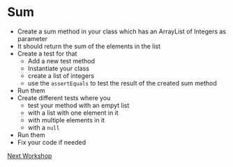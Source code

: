 # Sum
- Create a sum method in your class which has an ArrayList of Integers as parameter
- It should return the sum of the elements in the list
- Create a test for that
    - Add a new test method
    - Instantiate your class
    - create a list of integers
    - use the `assertEquals` to test the result of the created sum method
- Run them
- Create different tests where you
    - test your method with an empyt list
    - with a list with one element in it
    - with multiple elements in it
    - with a `null`
- Run them
- Fix your code if needed

[Next Workshop](Workshop03.md)
